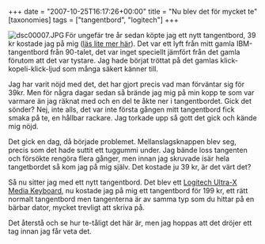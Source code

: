 +++
date = "2007-10-25T16:17:26+00:00"
title = "Nu blev det för mycket te"
[taxonomies]
tags = ["tangentbord", "logitech"]
+++

<img src="/images/2007/10/dsc00007.JPG" title="dsc00007.JPG" alt="dsc00007.JPG" align="left" />För ungefär tre år sedan köpte jag ett nytt tangentbord, 39 kr kostade jag på mig ([läs lite mer här][1]). Det var ett lyft från mitt gamla IBM-tangentbord från 90-talet, det var inget speciellt jämfört från det gamla förutom att det var tystare. Jag hade börjat tröttat på det gamlas klick-kopeli-klick-ljud som många säkert känner till.

Jag har varit nöjd med det, det har gjort precis vad man förväntar sig för 39kr. Men för några dagar sedan så brände jag mig på min kopp te som var varmare än jag räknat med och en del te åkte ner i tangentbordet. Gick det sönder? Nej, inte alls, det var inte första gången mitt tangentbord fick smaka på te, en hållbar rackare. Jag torkade upp så gott det gick och kände mig nöjd.

Det gick en dag, då började problemet. Mellanslagsknappen blev seg, precis som det hade suttit ett tuggummi under. Jag bände loss tangenten och försökte rengöra flera gånger, men innan jag skruvade isär hela tangetbordet så kom jag på mig själv. Det kostade ju 39 kr, är det värt det?

Så nu sitter jag med ett nytt tangentbord. Det blev ett [Logitech Ultra-X Media Keyboard][2], nu kostade jag på mig ett tangentbord för 199 kr, ett rätt normalt tangentbord men tangenterna är av samma typ som du hittar på en bärbar dator, mycket trevligt att skriva på.

Det återstå och se hur te-tåligt det här är, men jag hoppas att det dröjer ett tag innan jag får veta det.



<small></small>

 [1]: http://junkpile.se/~s/wp/2006/11/fn-knapp/
 [2]: http://www.webhallen.com/prod.php?id=48929
